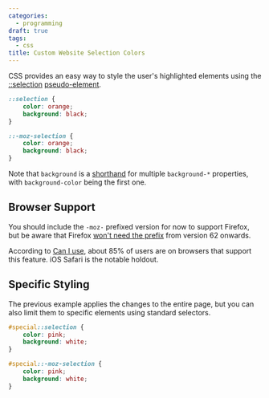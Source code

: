 ```yaml
---
categories:
  - programming
draft: true
tags:
  - css
title: Custom Website Selection Colors
---
```


CSS provides an easy way to style the user's highlighted elements using the
[::selection](https://developer.mozilla.org/en-US/docs/Web/CSS/::selection)
[pseudo-element](https://developer.mozilla.org/en-US/docs/Web/CSS/Pseudo-elements).

```css
::selection {
    color: orange;
    background: black;
}

::-moz-selection {
    color: orange;
    background: black;
}
```

Note that `background` is a
[shorthand](https://stackoverflow.com/a/10205500/1481479) for multiple
`background-*` properties, with `background-color` being the first one.

## Browser Support

You should include the `-moz-` prefixed version for now to support Firefox, but
be aware that Firefox [won't need the
prefix](https://bugzilla.mozilla.org/show_bug.cgi?id=509958) from version 62
onwards.

According to [Can I use](https://caniuse.com/#feat=css-selection), about 85% of
users are on browsers that support this feature. iOS Safari is the notable
holdout.

## Specific Styling

The previous example applies the changes to the entire page, but you can also
limit them to specific elements using standard selectors.

```css
#special::selection {
    color: pink;
    background: white;
}

#special::-moz-selection {
    color: pink;
    background: white;
}
```
